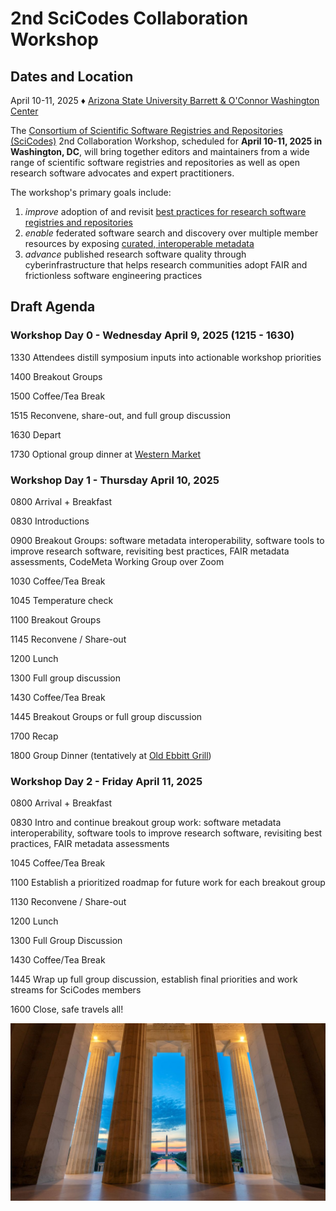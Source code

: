 # 2nd SciCodes Collaboration Workshop
## Dates and Location

April 10-11, 2025 &#9830; [Arizona State University Barrett &amp; O'Connor Washington Center](https://washingtondc.asu.edu/barrett-and-oconnor-center)

The [Consortium of Scientific Software Registries and Repositories (SciCodes)](https://scicodes.net) 2nd Collaboration Workshop, scheduled for **April 10-11, 2025 in Washington, DC**, will bring together editors and maintainers from a wide range of scientific software registries and repositories as well as open research software advocates and expert practitioners.

The workshop's primary goals include: 

1. *improve* adoption of and revisit [best practices for research software registries and repositories](https://doi.org/10.7717/peerj-cs.1023)
2. *enable* federated software search and discovery over multiple member resources by exposing [curated, interoperable metadata](https://codemeta.github.io)
3. *advance* published research software quality through cyberinfrastructure that helps research communities adopt FAIR and frictionless software engineering practices

## Draft Agenda

### Workshop Day 0 - Wednesday April 9, 2025 (1215 - 1630)

1330 	Attendees distill symposium inputs into actionable workshop priorities

1400 	Breakout Groups

1500 	Coffee/Tea Break

1515 	Reconvene, share-out, and full group discussion

1630 	Depart

1730    Optional group dinner at [Western Market](https://www.westernmarketdc.com/)


### Workshop Day 1 - Thursday April 10, 2025

0800 	Arrival + Breakfast

0830 	Introductions

0900 	Breakout Groups: software metadata interoperability, software tools to improve research software, revisiting best practices, FAIR metadata assessments, CodeMeta Working Group over Zoom

1030 	Coffee/Tea Break

1045 	Temperature check

1100 	Breakout Groups

1145  	Reconvene / Share-out

1200 	Lunch

1300 	Full group discussion

1430 	Coffee/Tea Break

1445 	Breakout Groups or full group discussion

1700 	Recap

1800  	Group Dinner (tentatively at [Old Ebbitt Grill](https://www.ebbitt.com/))


### Workshop Day 2 - Friday April 11, 2025

0800 	Arrival + Breakfast

0830 	Intro and continue breakout group work: software metadata interoperability, software tools to improve research software, revisiting best practices, FAIR metadata assessments

1045 	Coffee/Tea Break

1100    Establish a prioritized roadmap for future work for each breakout group

1130  	Reconvene / Share-out

1200 	Lunch

1300 	Full Group Discussion

1430 	Coffee/Tea Break

1445 	Wrap up full group discussion, establish final priorities and work streams for SciCodes members

1600    Close, safe travels all!

![washington monument as seen from the lincolkn memorial, &copy; lucky-photographer/Alamy](images/washington-dc.jpg)